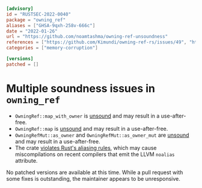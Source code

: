 ```toml
[advisory]
id = "RUSTSEC-2022-0040"
package = "owning_ref"
aliases = ["GHSA-9qxh-258v-666c"]
date = "2022-01-26"
url = "https://github.com/noamtashma/owning-ref-unsoundness"
references = ["https://github.com/Kimundi/owning-ref-rs/issues/49", "https://github.com/Kimundi/owning-ref-rs/issues/61", "https://github.com/Kimundi/owning-ref-rs/issues/71", "https://github.com/Kimundi/owning-ref-rs/issues/77"]
categories = ["memory-corruption"]

[versions]
patched = []
```
# Multiple soundness issues in `owning_ref`

- `OwningRef::map_with_owner` is [unsound](https://github.com/Kimundi/owning-ref-rs/issues/77) and may result in a use-after-free.
- `OwningRef::map` is [unsound](https://github.com/Kimundi/owning-ref-rs/issues/71) and may result in a use-after-free.
- `OwningRefMut::as_owner` and `OwningRefMut::as_owner_mut` are [unsound](https://github.com/Kimundi/owning-ref-rs/issues/61) and may result in a use-after-free.
- The crate [violates Rust's aliasing rules](https://github.com/Kimundi/owning-ref-rs/issues/49), which may cause miscompilations on recent compilers that emit the LLVM `noalias` attribute.

No patched versions are available at this time. While a pull request with some fixes is outstanding, the maintainer appears to be unresponsive.
